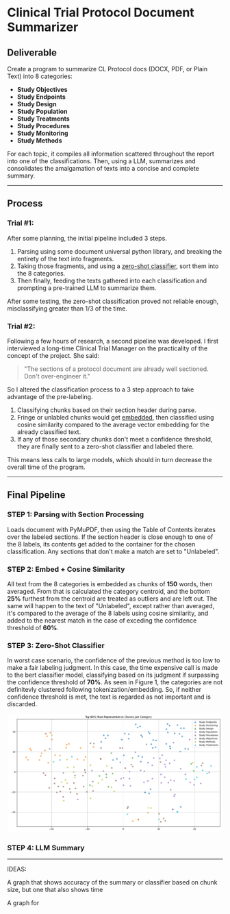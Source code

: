 # Clinical Trial Protocol Document Summarizer

## Deliverable

Create a program to summarize CL Protocol docs (DOCX, PDF, or Plain Text) into 8 categories:
- **Study Objectives**
- **Study Endpoints**
- **Study Design**
- **Study Population**
- **Study Treatments**
- **Study Procedures**
- **Study Monitoring**
- **Study Methods**

For each topic, it compiles all information scattered throughout the report into one of the classifications. Then, using a LLM, summarizes and consolidates the amalgamation of texts into a concise and complete summary. 

---

## Process

### Trial #1:

After some planning, the initial pipeline included 3 steps.
1. Parsing using some document universal python library, and breaking the entirety of the text into fragments.
2. Taking those fragments, and using a [zero-shot classifier](https://joeddav.github.io/blog/2020/05/29/ZSL.html), sort them into the 8 categories. 
3. Then finally, feeding the texts gathered into each classification and prompting a pre-trained LLM to summarize them. 

After some testing, the zero-shot classification proved not reliable enough, misclassifying greater than 1/3 of the time.

### Trial #2:

Following a few hours of research, a second pipeline was developed. I first interviewed a long-time Clinical 
Trial Manager on the practicality of the concept of the project. She said:

>"The sections of a protocol document are already well sectioned. Don't over-engineer it."

So I altered the classification process to a 3 step approach to take advantage of the pre-labeling.
1. Classifying chunks based on their section header during parse. 
2. Fringe or unlabled chunks would get [embedded](https://www.datacamp.com/blog/what-is-text-embedding-ai), then classified using cosine similarity compared to the average vector embedding for the already classified text. 
3. If any of those secondary chunks don't meet a confidence threshold, they are finally sent to a zero-shot classifier and labeled there.

This means less calls to large models, which should in turn decrease the overall time of the program.

---

## Final Pipeline

### STEP 1: Parsing with Section Processing

Loads document with PyMuPDF, then using the Table of Contents iterates over the labeled sections. If the section header is close enough to one of the 8 labels, its contents get added to the container for the chosen classification. Any sections that don't make a match are set to "Unlabeled". 

### STEP 2: Embed + Cosine Similarity

All text from the 8 categories is embedded as chunks of **150** words, then averaged. From that is calculated the category centroid, and the bottom **25%** furthest from the centroid are treated as outliers and are left out. The same will happen to the text of "Unlabeled", except rather than averaged, it's compared to the average of the 8 labels using cosine similarity, and added to the nearest match in the case of exceding the confidence threshold of **60%**. 

### STEP 3: Zero-Shot Classifier

In worst case scenario, the confidence of the previous method is too low to make a fair labeling judgment. In this case, the time expensive call is made to the bert classifier model, classifying based on its judgment if surpassing the confidence threshold of **70%**. As seen in Figure 1, the categories are not definitevly clustered following tokenization/embedding. So, if neither confidence threshold is met, the text is regarded as not important and is discarded.

![Figure 1](cl_em.png)

### STEP 4: LLM Summary

---


IDEAS: 

A graph that shows accuracy of the summary or classifier based on chunk size, but one that also shows time

A graph for 